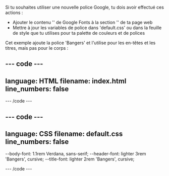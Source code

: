 Si tu souhaites utiliser une nouvelle police Google, tu dois avoir effectué ces actions :

- Ajouter le contenu '<link>' de Google Fonts à la section '<head>' de ta page web
- Mettre à jour les variables de police dans 'default.css' ou dans la feuille de style que tu utilises pour ta palette de couleurs et de polices

Cet exemple ajoute la police 'Bangers' et l'utilise pour les en-têtes et les titres, mais pas pour le corps :

## --- code ---

language: HTML
filename: index.html
line_numbers: false
--------------------------------------------------------

<!-- Import fonts from Google -->

<link rel="preconnect" href="https://fonts.googleapis.com">
<link rel="preconnect" href="https://fonts.gstatic.com" crossorigin>
<link href="https://fonts.googleapis.com/css2?family=Bangers&display=swap" rel="stylesheet">

\--- /code ---

## --- code ---

language: CSS
filename: default.css
line_numbers: false
--------------------------------------------------------

\--body-font: 1.1rem Verdana, sans-serif;
\--header-font: lighter 3rem 'Bangers', cursive;
\--title-font: lighter 2rem 'Bangers', cursive;

\--- /code ---
